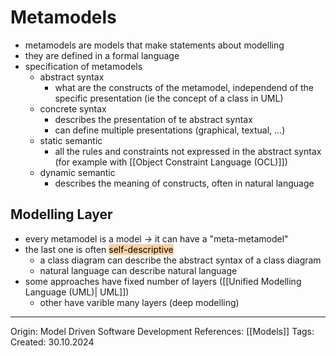 # Metamodels

- metamodels are models that make statements about modelling
- they are defined in a formal language
- specification of metamodels
	- abstract syntax
		- what are the constructs of the metamodel, independend of the specific presentation (ie the concept of a class in UML)
	- concrete syntax
		- describes the presentation of te abstract syntax
		- can define multiple presentations (graphical, textual, ...)
	- static semantic
		- all the rules and constraints not expressed in the abstract syntax (for example with [[Object Constraint Language (OCL)]])
	- dynamic semantic
		- describes the meaning of constructs, often in natural language

## Modelling Layer

- every metamodel is a model -> it can have a "meta-metamodel"
- the last one is often <mark style="background: #FFB86CA6;">self-descriptive</mark>
	- a class diagram can describe the abstract syntax of a class diagram
	- natural language can describe natural language
- some approaches have fixed number of layers ([[Unified Modelling Language (UML)| UML]])
	- other have varible many layers (deep modelling)

---

Origin: Model Driven Software Development
References: [[Models]]
Tags: 
Created: 30.10.2024

